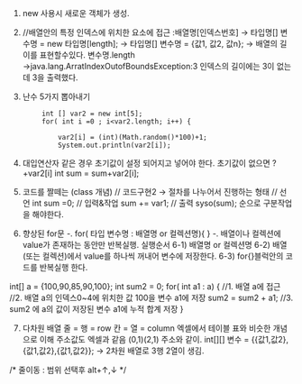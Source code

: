 1. new 사용시 새로운 객체가 생성.
2. //배열안의 특정 인덱스에 위치한 요소에 접근 :배열명[인덱스번호]
  → 타입명[] 변수명 = new 타입명[length];
  → 타입명[] 변수명 = {값1, 값2, 값n};
  → 배열의 길이를 표현할수있다. 변수명.length
  →java.lang.ArratIndexOutofBoundsException:3 인덱스의 길이에는 3이 없는데 3을 출력했다.
 
3. 난수 5가지 뽑아내기
```
		int [] var2 = new int[5];
		for( int i =0 ; i<var2.length; i++) {
			
			var2[i] = (int)(Math.random()*100)+1;
			System.out.println(var2[i]);
```
4. 대입연산자 같은 경우 초기값이 설정 되어지고 넣어야 한다. 초기값이 없으면 ?+var2[i]
int sum = sum+var2[i];

5. 코드를 짤떼는 (class 개념)
// 코드구현2 → 절차를 나누어서 진행하는 형태 
// 선언 int sum =0;
// 입력&작업 sum += var1;
// 출력  syso(sum);
순으로 구분작업을 해야한다. 

6. 향상된 for문
 -. for( 타입 변수명 : 배열명 or 컬렉션명){
 }
 -. 배열이나 컬렉션에 value가 존재하는 동안만 반복실행. 
  실행순서
   6-1) 배열명 or 컬렉션명
   6-2) 배열(또는 컬렉션)에서 value를 하나씩 꺼내어 변수에 저장한다.
   6-3) for{}블럭안의 코드를 반복실행 한다.
   
  int[] a = {100,90,85,90,100};
		int sum2 = 0;
			for( int a1 : a) {
            //1. 배열 a에 접근
            //2. 배열 a의 인덱스0~4에 위치한 값 100을 변수 a1에 저장
			sum2 = sum2 + a1;
            //3. sum2 에 a의 값이 저장된 변수 a1에 누적 합계 저장
			}
          
7. 다차원 배열
 줄 = 행 = row
 칸 = 열 = column
  엑셀에서 테이블 표와 비슷한 개념으로 이해 주소값도 엑셀과 같음 (0,1)(2,1) 주소와 같이.
  int[][] 변수 = {{값1,값2},{값1,값2},{값1,값2}}; 
  → 2차원 배열로 3행 2열이 생김.
  
/* 줄이동 : 범위 선택후 alt+↑,↓  */
